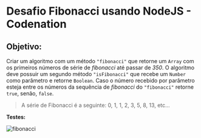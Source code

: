 # Desafio Fibonacci usando NodeJS - Codenation

## Objetivo: 
Criar um algoritmo com um método `"fibonacci"` que retorne um `Array` com os primeiros números de série de *fibonacci* até passar de *350*.
O algoritmo deve possuir um segundo método `"isFibonacci"` que recebe um `Number` como parâmetro e retorne `Boolean`.
Caso o número recebido por parâmetro esteja entre os números da sequência de *fibonacci* do `"fibonacci"` retorne `true`, senão, `false`.

> A série de Fibonacci é a seguinte: 0, 1, 1, 2, 3, 5, 8, 13, etc...

**Testes:**

![fibonacci](https://user-images.githubusercontent.com/47192417/80157898-97b80280-859d-11ea-8fa8-07a2b75b49fd.png)

